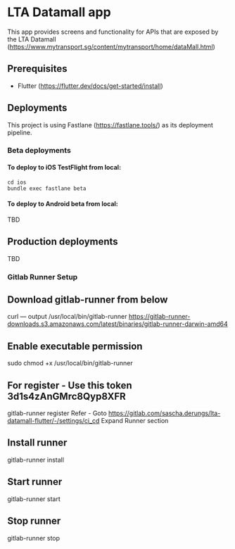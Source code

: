 # LTA Datamall app

This app provides screens and functionality for APIs that are exposed by the LTA Datamall (https://www.mytransport.sg/content/mytransport/home/dataMall.html)

## Prerequisites

- Flutter (https://flutter.dev/docs/get-started/install)

## Deployments

This project is using Fastlane (https://fastlane.tools/) as its deployment pipeline.

### Beta deployments

#### To deploy to iOS TestFlight from local:

```
cd ios
bundle exec fastlane beta
```

#### To deploy to Android beta from local:

TBD

## Production deployments

TBD

### Gitlab Runner Setup

## Download gitlab-runner from below

curl — output /usr/local/bin/gitlab-runner https://gitlab-runner-downloads.s3.amazonaws.com/latest/binaries/gitlab-runner-darwin-amd64

## Enable executable permission

sudo chmod +x /usr/local/bin/gitlab-runner

## For register - Use this token 3d1s4zAnGMrc8Qyp8XFR

gitlab-runner register
Refer -
Goto https://gitlab.com/sascha.derungs/lta-datamall-flutter/-/settings/ci_cd
Expand Runner section

## Install runner

gitlab-runner install

## Start runner

gitlab-runner start

## Stop runner

gitlab-runner stop
